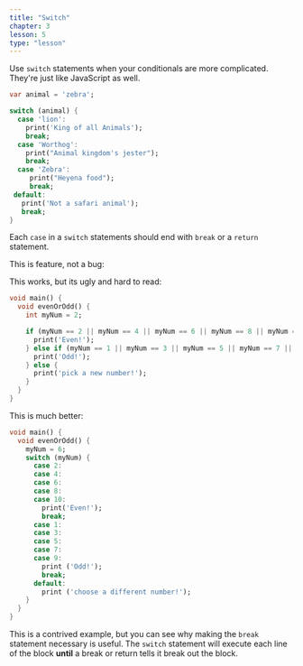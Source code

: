 ```yaml
---
title: "Switch"
chapter: 3
lesson: 5
type: "lesson"
---
```


Use `switch` statements when your conditionals are more complicated. They're just like JavaScript as well.

```dart
var animal = 'zebra';

switch (animal) {
  case 'lion':
    print('King of all Animals');
    break;
  case 'Worthog':
    print("Animal kingdom's jester");
    break;
  case 'Zebra':
     print("Heyena food");
     break;
 default:
   print('Not a safari animal');
   break;
}
```

Each `case` in a `switch` statements should end with `break` or a `return` statement.

This is feature, not a bug:

This works, but its ugly and hard to read:
```dart
void main() {
  void evenOrOdd() {
    int myNum = 2;

    if (myNum == 2 || myNum == 4 || myNum == 6 || myNum == 8 || myNum == 10) {
      print('Even!');
    } else if (myNum == 1 || myNum == 3 || myNum == 5 || myNum == 7 ||  myNum == 9) {
      print('Odd!');
    } else {
      print('pick a new number!');
    }
  }
}
```

This is much better:
```dart
void main() {
  void evenOrOdd() {
    myNum = 6;
    switch (myNum) {
      case 2:
      case 4:
      case 6:
      case 8:
      case 10:
        print('Even!');
        break;
      case 1:
      case 3:
      case 5:
      case 7:
      case 9:
        print ('Odd!');
        break;
      default:
        print ('choose a different number!');
    }
  }
}
```

This is a contrived example, but you can see why making the `break` statement necessary is useful. The `switch` statement will execute each line of the block **until** a break or return tells it break out the block.

